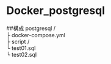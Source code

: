 # Docker_postgresql


##構成
postgresql /  
          ├  docker-compose.yml  
          ├ script /  
                   └ test01.sql  
                   └  test02.sql  


                
